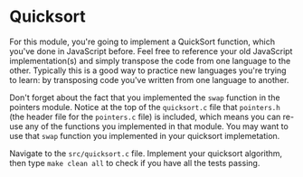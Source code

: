 # Quicksort 

For this module, you're going to implement a QuickSort function, which you've done in JavaScript before. Feel free to reference your old JavaScript implementation(s) and simply transpose the code from one language to the other. Typically this is a good way to practice new languages you're trying to learn: by transposing code you've written from one language to another.

Don't forget about the fact that you implemented the `swap` function in the pointers module. Notice at the top of the `quicksort.c` file that `pointers.h` (the header file for the `pointers.c` file) is included, which means you can re-use any of the functions you implemented in that module. You may want to use that `swap` function you implemented in your quicksort implemetation. 

Navigate to the `src/quicksort.c` file. Implement your quicksort algorithm, then type `make clean all` to check if you have all the tests passing. 
